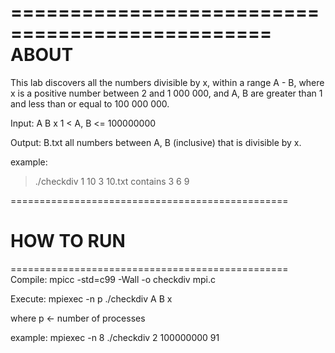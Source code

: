 ================================================
ABOUT
================================================
This lab discovers all the numbers divisible by x, within a range A - B, where x is a positive number between 2 and 1 000 000, and A, B are greater than 1 and less than or equal to 100 000 000.

Input: A B x
1 < A, B <= 100000000

Output: B.txt
all numbers between A, B (inclusive) that is divisible by x.

example:
> ./checkdiv 1 10 3
10.txt contains
3
6
9

================================================
# HOW TO RUN
================================================
Compile:
mpicc -std=c99 -Wall -o checkdiv mpi.c

Execute: 
mpiexec -n p ./checkdiv A B x

where 
p <- number of processes

example: 
mpiexec -n 8 ./checkdiv 2 100000000 91